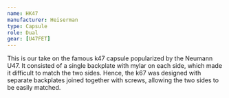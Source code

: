```yaml
---
name: HK47
manufacturer: Heiserman
type: Capsule
role: Dual
gear: [U47FET]
---
```


This is our take on the famous k47 capsule popularized by the Neumann U47. It consisted of a single backplate with mylar on each side, which made it difficult to match the two sides. Hence, the k67 was designed with separate backplates joined together with screws, allowing the two sides to be easily matched.
